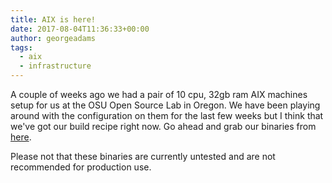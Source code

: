 ```yaml
---
title: AIX is here!
date: 2017-08-04T11:36:33+00:00
author: georgeadams
tags:
  - aix
  - infrastructure
---
```


A couple of weeks ago we had a pair of 10 cpu, 32gb ram AIX machines setup for us at the OSU Open Source Lab in Oregon. We have been playing around with the configuration on them for the last few weeks but I think that we've got our build recipe right now.<!-- excerpt-end --> Go ahead and grab our binaries from [here](https://adoptopenjdk.net/releases.html#ppc64_aix).

Please not that these binaries are currently untested and are not recommended for production use.
